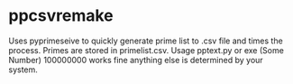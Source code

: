# ppcsvremake
Uses pyprimeseive to quickly generate prime list to .csv file and times the process. Primes are stored in primelist.csv.
Usage pptext.py or exe (Some Number) 100000000 works fine anything else is determined by your system.
